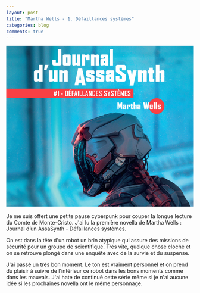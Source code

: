 ```yaml
---
layout: post
title: "Martha Wells - 1. Défaillances systèmes"
categories: blog
comments: true
---
```


![Journal d’un AssaSynth](https://github.com/homeostasie/bouquins/raw/master/_pics/lv/wells_martha/1-journal-assasynth.png)

Je me suis offert une petite pause cyberpunk pour couper la longue lecture du Comte de Monte-Cristo. J'ai lu la première novella de Martha Wells : Journal d’un AssaSynth - Défaillances systèmes. 

On est dans la tête d'un robot un brin atypique qui assure des missions de sécurité pour un groupe de scientifique. Très vite, quelque chose cloche et on se retrouve plongé dans une enquête avec de la survie et du suspense. 

J'ai passé un très bon moment. Le ton est vraiment personnel et on prend du plaisir à suivre de l'intérieur ce robot dans les bons moments comme dans les mauvais. J'ai hate de continué cette série même si je n'ai aucune idée si les prochaines novella ont le même personnage. 





